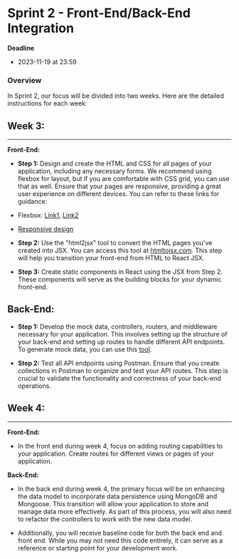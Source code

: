 # Sprint 2 - Front-End/Back-End Integration

**Deadline**

- 2023-11-19 at 23:59

### Overview

In Sprint 2, our focus will be divided into two weeks. Here are the detailed instructions for each week:

## Week 3:
------

**Front-End:**

- **Step 1:** Design and create the HTML and CSS for all pages of your application, including any necessary forms. We recommend using flexbox for layout, but if you are comfortable with CSS grid, you can use that as well. Ensure that your pages are responsive, providing a great user experience on different devices. You can refer to these links  for guidance:
- Flexbox: [Link1](https://internetingishard.netlify.app/html-and-css/flexbox/), [Link2](https://youtu.be/3YW65K6LcIA)
- [Responsive design](https://internetingishard.netlify.app/html-and-css/responsive-design/)

- **Step 2:** Use the "html2jsx" tool to convert the HTML pages you've created into JSX. You can access this tool at [htmltojsx.com](https://htmltojsx.com/). This step will help you transition your front-end from HTML to React JSX.

- **Step 3:** Create static components in React using the JSX from Step 2. These components will serve as the building blocks for your dynamic front-end.

## Back-End:

- **Step 1:** Develop the mock data, controllers, routers, and middleware necessary for your application. This involves setting up the structure of your back-end and setting up routes to handle different API endpoints. To generate mock data, you can use this [tool](https://www.mockaroo.com/).

- **Step 2:** Test all API endpoints using Postman. Ensure that you create collections in Postman to organize and test your API routes. This step is crucial to validate the functionality and correctness of your back-end operations.

## Week 4:
------

**Front-End:**

- In the front end during week 4, focus on adding routing capabilities to your application. Create routes for different views or pages of your application.  

**Back-End:**

- In the back end during week 4, the primary focus will be on enhancing the data model to incorporate data persistence using MongoDB and Mongoose. This transition will allow your application to store and manage data more effectively. As part of this process, you will also need to refactor the controllers to work with the new data model.

- Additionally, you will receive baseline code for both the back end and front end. While you may not need this code entirely, it can serve as a reference or starting point for your development work.


















<!-- 

### Overview

This part focuses on enhancing the user interface (UI) and integrating both the front-end and back-end components of your projects. These skills are crucial for developing a fully functional web application.

### Sprint Objectives

By the end of this sprint, you should be able to connect your front-end React app to the back-end API. 
This integration is essential to ensure that data flows smoothly between the user interface and the server, providing a seamless user experience.

### Key Tasks for Sprint 2:

**Baseline Code:** You will receive baseline code for both the Backend and Front End. While starting from scratch is an option, using the provided code is recommended for efficiency.

**Study the Code:** Take the time to understand the logic behind the provided code. This will save you from reinventing the wheel and ensure you're building on a solid foundation.

**CSS Refresher:** CSS plays a pivotal role in web development. As part of this sprint, we'll focus on refreshing our CSS skills, particularly the use of the flexbox layout. Flexbox is a powerful tool for creating responsive and flexible layouts. I  recommend watching this [Flexbox Crash Course](https://youtu.be/3YW65K6LcIA) to strengthen your CSS skills.

**Expectations:** This sprint is a significant step in your project's development. Collaboration within your groups is essential. Ensure that your UI is not only visually appealing but also user-friendly. The successful integration of front-end and back-end components is critical for a functional application.


 -->
